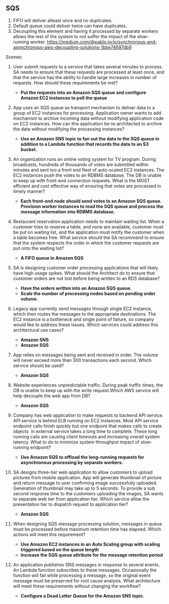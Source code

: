 ## SQS

1. FIFO will deliver atleast once and no duplicates.
2. Default queue could deliver twice can have duplicates.
3. Decoupling this element and having it processed by separate workers allows the rest of the system to not suffer the impact of the slow-running worker.
https://medium.com/@pablo.iorio/synchronous-and-asynchronous-aws-decoupling-solutions-1bbe74697db9

Scenes:

1. User submit requests to a service that takes several minutes to process. SA needs to ensure that these requests are processed at least once, and that the service has the ability to handle large increases in number of requests. How should these requirements be met?
    - **Put the requests into an Amazon SQS queue and configure Amazon EC2 instances to poll the queue**

2. App uses an SQS queue as transport mechanism to deliver data to a group of EC2 instances for processing. Application owner wants to add mechanism to archive incoming data without modifying application code on EC2 instances. How can this application be re-architected to archive the data without modifying the processing instances?
    - **Use an Amazon SNS topic to fan out the data to the SQS queue in addition to a Lambda function that records the data to an S3 bucket.**

3. An organization runs an online voting system for TV program. During broadcasts, hundreds of thousands of votes are submitted within minutes and sent too a front end fleet of auto-scaled EC2 instances. The EC2 instances push the votes to an RDBMS database. The DB is unable to keep up with front-end connection requests. What is the MOST efficient and cost effective way of ensuring that votes are processed in timely manner?
    - **Each front-end node should send votes to an Amazon SQS queue. Provision worker instances to read the SQS queue and process the message information into RDBMS database.**

4. Restaurant reservation application needs to maintain waiting list. When a customer tries to reserve a table, and none are available, customer must be put on waiting list, and the application must notify the customer when a table becomes free. What service should the SA recommend to ensure that the system respects the order in which the customer requests are put onto the waiting list?
    - **A FIFO queue in Amazon SQS**

5. SA is designing customer order processing applications that will likely have high usage spikes. What should the Architect do to ensure that customer orders are not lost before being written to an RDS database?
    - **Have the orders written into an Amazon SQS queue.**
    - **Scale the number of processing nodes based on pending order volume.**

6. Legacy app currently send messages through single EC2 instance, which then routes the messages to the appropriate destinations. The EC2 instance is a bottleneck and single point of failure, so company would like to address these issues. Which services could address this architectural use cases?
    - **Amazon SNS**
    - **Amazon SQS**

7. App relies on messages being sent and received in order. The volume will never exceed more than 300 transactions each second. Which service should be used?
    - **Amazon SQS**

8. Website experiences unpredictable traffic. During peak traffic times, the DB is unable to keep up with the write request.Which AWS service will help decouple the web app from DB?
    - **Amazon SQS**

9. Company has web application to make requests to backend API service. API service is behind ELB running on EC2 instances. Most API service endpoint calls finish quickly but one endpoint that makes calls to create objects  in external service takes a long time to complete. These long running calls are causing client timeouts and increasing overall system latency. What to do to minimize system throughput impact of slow-running endpoint?
    - **Use Amazon SQS to offload the long-running requests for asynchronous processing by separate workers.**

10. SA designs three-tier web application to allow customers to upload pictures from mobile application. App will generate thumbnail of picture and return message to user confirming image successfully uploaded. Generation of thumbnail may take up to 5 seconds. To provide a sub second response time to the customers uploading the images, SA wants to separate web tier from application tier. Which service allow the presentation tier to dispatch request to application tier?
    - **Amazon SQS**

11. When designing SQS message processing solution, messages in queue must be processed before maximum retention time has elapsed. Which actions will meet this requirement?
    - **Use Amazon EC2 instances in an Auto Scaling group with scaling triggered based on the queue length**
    - **Increase the SQS queue attribute for the message retention period**

12. An application publishes SNS messages in response to several events. An Lambda function subscribes to these messages. Occasionally the function will fail while processing a message, so the original event message must be preserved for root cause analysis. What architecture will meet these requirements without changing the workflow?
    - **Configure a Dead Letter Queue for the Amazon SNS topic.**
